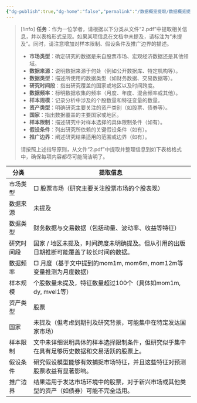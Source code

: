 ```yaml
---
{"dg-publish":true,"dg-home":"false","permalink":"/数据概览提取/数据概览提取-通义千问/","tags":["gardenEntry"],"dgPassFrontmatter":true,"created":"2025-06-15T21:59:24.523+08:00"}
---
```



> [!info]
> **任务**：作为一位学者，请根据以下分类从文件“2.pdf”中提取相关信息，并以表格形式呈现。如果某项信息在文档中未提及，请标注为“未提及”。同时，请注意增加对样本限制、假设条件及推广边界的描述。
> 
> - **市场类型**：确定研究的数据是来自股票市场、宏观经济数据还是其他领域。
> - **数据来源**：说明数据来源于何处（例如公开数据库、特定机构等）。
> - **数据类型**：描述所使用的数据类型（如财务数据、交易数据等）。
> - **研究时间段**：指出研究覆盖的国家或地区以及时间跨度。
> - **数据频率**：标明数据收集的频率（月度、年度、混合频率或其他）。
> - **样本规模**：记录分析中涉及的个股数量和特征变量的数量。
> - **资产类型**：明确研究主要关注的资产类别（如股票、债券等）。
> - **国家**：指出数据覆盖的主要国家或地区。
> - **样本限制**：描述研究中对样本选择的具体限制条件（如有）。
> - **假设条件**：列出研究所依赖的关键假设条件（如有）。
> - **推广边界**：阐述研究结果适用的范围或边界（如有）。
> 
> 请按照上述指导原则，从文件“2.pdf”中提取并整理信息到如下表格格式中，确保每项内容都尽可能简洁明了。

| 分类    | 提取信息                                          |
| ----- | --------------------------------------------- |
| 市场类型  | □ 股票市场（研究主要关注股票市场的个股表现）                       |
| 数据来源  | 未提及                                           |
| 数据类型  | 财务数据与交易数据（包括动量、波动率、收益等特征）                     |
| 研究时间段 | 国家 / 地区未提及，时间跨度未明确提及。但从引用的出版日期推断可能覆盖了较长时间的数据。 |
| 数据频率  | □ 月度（基于文中提到的mom1m, mom6m, mom12m等变量推测为月度数据）   |
| 样本规模  | 个股数量未提及，特征数量超过100个（具体如mom1m, dy, mvel1等）      |
| 资产类型  | 股票                                            |
| 国家    | 未提及（但考虑到期刊及研究背景，可能集中在特定发达国家市场）                |
| 样本限制  | 文中未详细说明具体的样本选择限制条件，但研究似乎集中在具有足够历史数据和交易活跃的股票上。 |
| 假设条件  | 研究假设模型能够有效捕捉市场特征，并且这些特征对预测股票收益有显著影响。          |
| 推广边界  | 结果适用于发达市场环境中的股票，对于新兴市场或其他类型的资产（如债券）可能不完全适用。   |

